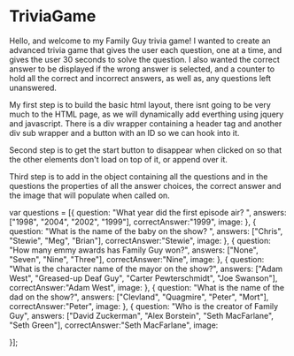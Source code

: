 # TriviaGame

Hello, and welcome to my Family Guy trivia game! I wanted to create an advanced trivia game that gives the user each question, one at a time, and gives the user 30 seconds to solve the question.
I also wanted the correct answer to be displayed if the wrong answer is selected, and a counter to hold all the correct and incorrect answers, as well as, any questions left unanswered. 

My first step is to build the basic html layout, there isnt going to be very much to the HTML page, as we will dynamically add everthing using jquery and javascript. There is a div wrapper containing a header tag and another div sub wrapper and a button with an ID so we can hook into it. 

Second step is to get the start button to disappear when clicked on so that the other elements don't load on top of it, or append over it. 

Third step is to add in the object containing all the questions and in the questions the properties of all the answer choices, the correct answer and the image that will populate when called on. 

var questions = [{
    question: "What year did the first episode air? ",
    answers: ["1998", "2004", "2002", "1999"],
    correctAnswer:"1999",
    image:
}, {
    question: "What is the name of the baby on the show? ",
    answers: ["Chris", "Stewie", "Meg", "Brian"],
    correctAnswer:"Stewie",
    image:
}, {
    question: "How many emmy awards has Family Guy won?",
    answers: ["None", "Seven", "Nine", "Three"],
    correctAnswer:"Nine",
    image:
}, {
    question: "What is the character name of the mayor on the show?",
    answers: ["Adam West", "Greased-up Deaf Guy", "Carter Pewterschmidt", "Joe Swanson"],
    correctAnswer:"Adam West",
    image:
}, {
    question: "What is the name of the dad on the show?",
    answers: ["Clevland", "Quagmire", "Peter", "Mort"],
    correctAnswer:"Peter",
    image:
}, {
    question: "Who is the creator of Family Guy",
    answers: ["David Zuckerman", "Alex Borstein", "Seth MacFarlane", "Seth Green"],
    correctAnswer:"Seth MacFarlane",
    image:

}];